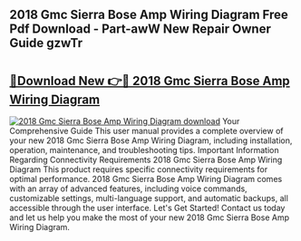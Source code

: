 ## 2018 Gmc Sierra Bose Amp Wiring Diagram Free Pdf Download - Part-awW New Repair Owner Guide gzwTr

# <h2><a href="http://dftu81.blite.top/?on=2018+Gmc+Sierra+Bose+Amp+Wiring+Diagram">🔗Download New 👉🔴 2018 Gmc Sierra Bose Amp Wiring Diagram</a></h2>

[![2018 Gmc Sierra Bose Amp Wiring Diagram download](https://i.imgur.com/lujVjoI.png)](http://dftu81.blite.top/?on=2018+Gmc+Sierra+Bose+Amp+Wiring+Diagram)
Your Comprehensive Guide This user manual provides a complete overview of your new 2018 Gmc Sierra Bose Amp Wiring Diagram, including installation, operation, maintenance, and troubleshooting tips. Important Information Regarding Connectivity Requirements 2018 Gmc Sierra Bose Amp Wiring Diagram This product requires specific connectivity requirements for optimal performance. 2018 Gmc Sierra Bose Amp Wiring Diagram comes with an array of advanced features, including voice commands, customizable settings, multi-language support, and automatic backups, all accessible through the user interface. Let's Get Started! Contact us today and let us help you make the most of your new 2018 Gmc Sierra Bose Amp Wiring Diagram.
